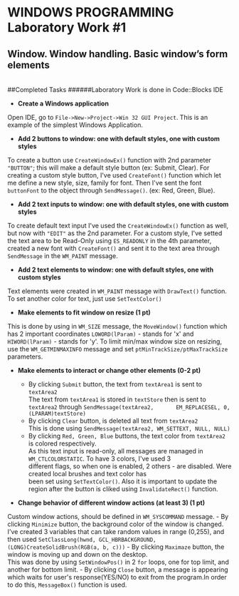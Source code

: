 WINDOWS PROGRAMMING Laboratory Work #1
======================================

Window. Window handling. Basic window’s form elements
-----------------------------------------------------

<br>
##Completed Tasks
######Laboratory Work is done in Code::Blocks IDE

  - **Create a Windows application**

Open IDE, go to `File->New->Project->Win 32 GUI Project`. This is an example of the simplest Windows Application.

  - **Add 2 buttons to window: one with default styles, one with custom styles**

To create a button use `CreateWindowEx()` function with 2nd parameter `"BUTTON"`; this will make a default style button (ex: Submit, Clear).
For creating a custom style button, I've used `CreateFont()` function which let me define a new style, size, family for font. Then I've sent the font `buttonFont` to the object through `SendMessage()`. (ex: Red, Green, Blue).

  - **Add 2 text inputs to window: one with default styles, one with custom styles**

To create default text input I've used the `CreateWindowEx()` function as well, but now with `"EDIT"` as the 2nd parameter.
For a custom style, I've setted the text area to be Read-Only using `ES_READONLY` in the 4th parameter, created a new font with `CreateFont()` and sent it to the text area through `SendMessage` in the `WM_PAINT` message.

  - **Add 2 text elements to window: one with default styles, one with custom styles**

Text elements were created in `WM_PAINT` message with `DrawText()` function. To set another color for text, just use `SetTextColor()`

  - **Make elements to fit window on resize (1 pt)**

This is done by using in `WM_SIZE` message, the `MoveWindow()` function which has 2 important coordinates `LOWORD(lParam)` - stands for 'x' and `HIWORD(lParam)` - stands for 'y'. To limit min/max window size on resizing, use the `WM_GETMINMAXINFO` message and set `ptMinTrackSize/ptMaxTrackSize` parameters. 

  - **Make elements to interact or change other elements (0-2 pt)**
    - By clicking `Submit` button, the text from `textArea1` is sent to `textArea2`<br>
      The text from `textArea1` is stored in `textStore` then is sent to `textArea2` through `SendMessage(textArea2,      
      EM_REPLACESEL, 0, (LPARAM)textStore)`
    - By clicking `Clear` button, is deleted all text from `textArea2`<br>
      This is done using `SendMessage(textArea2, WM_SETTEXT, NULL, NULL)`
    - By clicking `Red, Green, Blue` buttons, the text color from `textArea2` is colored respectively.<br>
      As this text input is read-only, all messages are managed in `WM_CTLCOLORSTATIC`. To have 3 colors, I've used 3   
      different flags, so when one is enabled, 2 others - are disabled. Were created local brushes and text color has     
      been set using `SetTextColor()`. Also it is important to update the region after the button is cliked using 
      `InvalidateRect()` function.

  - **Change behavior of different window actions (at least 3) (1 pt)**

Custom window actions, should be defined in `WM_SYSCOMMAND` message.
       - By clicking `Minimize` button, the background color of the window is changed.<br>
      I've created 3 variables that can take random values in range (0,255), and then used `SetClassLong(hwnd,
      GCL_HBRBACKGROUND, (LONG)CreateSolidBrush(RGB(a, b, c)))`
       - By clicking `Maximaze` button, the window is moving up and down on the desktop. <br>
      This was done by using `SetWindowPos()` in 2 `for` loops, one for top limit, and another for bottom limit.
       - By clicking `Close` button, a message is appearing which waits for user's response(YES/NO) to exit from the
      program.In order to do this, `MessageBox()` function is used.

      
